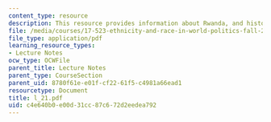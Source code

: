 ```yaml
---
content_type: resource
description: This resource provides information about Rwanda, and history of Rwanda.
file: /media/courses/17-523-ethnicity-and-race-in-world-politics-fall-2005/c4e640b0e00d31cc87c672d2eedea792_l_21.pdf
file_type: application/pdf
learning_resource_types:
- Lecture Notes
ocw_type: OCWFile
parent_title: Lecture Notes
parent_type: CourseSection
parent_uid: 8780f61e-e01f-cf22-61f5-c4981a66ead1
resourcetype: Document
title: l_21.pdf
uid: c4e640b0-e00d-31cc-87c6-72d2eedea792
---
```

